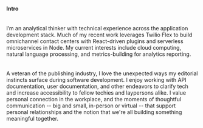 #### Intro

<br>
I’m an analytical thinker with technical experience across the application development stack. Much of my recent work leverages Twilio Flex to build omnichannel contact centers with React-driven plugins and serverless microservices in Node. My current interests include cloud computing, natural language processing, and metrics-building for analytics reporting.
<br><br><br>
A veteran of the publishing industry, I love the unexpected ways my editorial instincts surface during software development. I enjoy working with API documentation, user documentation, and other endeavors to clarify tech and increase accessibility to fellow techies and laypersons alike. I value personal connection in the workplace, and the moments of thoughtful communication -- big and small, in-person or virtual -- that support personal relationships and the notion that we're all building something meaningful together. 
<br><br><br>
